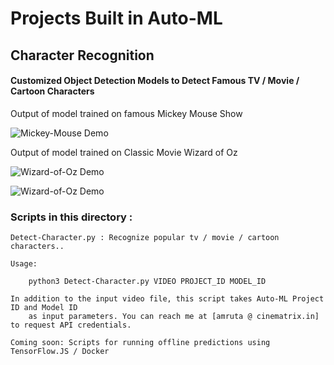 
# Projects Built in Auto-ML

## Character Recognition

#### Customized Object Detection Models to Detect Famous TV / Movie / Cartoon Characters

Output of model trained on famous Mickey Mouse Show

![Mickey-Mouse Demo](demos/mickey-mouse.gif)

Output of model trained on Classic Movie Wizard of Oz 

![Wizard-of-Oz Demo](demos/wizard-of-oz-1.gif)

![Wizard-of-Oz Demo](demos/wizard-of-oz-2.gif)

### Scripts in this directory :

	Detect-Character.py : Recognize popular tv / movie / cartoon characters..

	Usage:

		python3 Detect-Character.py VIDEO PROJECT_ID MODEL_ID

	In addition to the input video file, this script takes Auto-ML Project ID and Model ID
        as input parameters. You can reach me at [amruta @ cinematrix.in] to request API credentials.

	Coming soon: Scripts for running offline predictions using TensorFlow.JS / Docker

